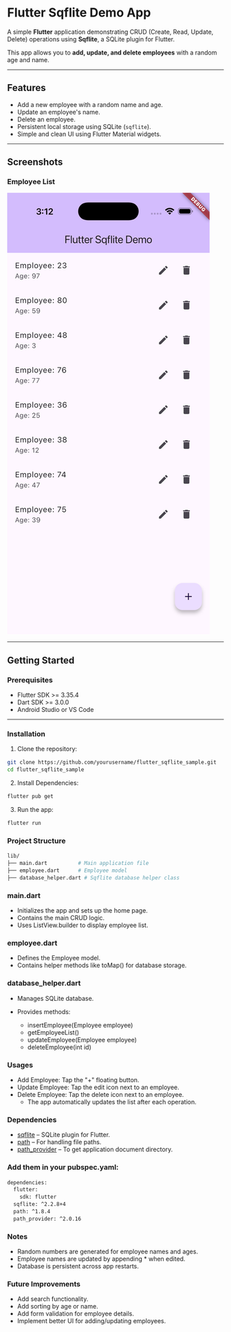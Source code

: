 # Flutter Sqflite Demo App

A simple **Flutter** application demonstrating CRUD (Create, Read, Update, Delete) operations using **Sqflite**, a SQLite plugin for Flutter.

This app allows you to **add, update, and delete employees** with a random age and name.

---

## Features

- Add a new employee with a random name and age.
- Update an employee's name.
- Delete an employee.
- Persistent local storage using SQLite (`sqflite`).
- Simple and clean UI using Flutter Material widgets.

---

## Screenshots

### Employee List

![Employee List Screenshot](screenshots/employee_list.png)

---

## Getting Started

### Prerequisites

- Flutter SDK >= 3.35.4
- Dart SDK >= 3.0.0
- Android Studio or VS Code

---

### Installation

1. Clone the repository:

```bash
git clone https://github.com/yourusername/flutter_sqflite_sample.git
cd flutter_sqflite_sample
```

2. Install Dependencies:

```bash
flutter pub get
```

3. Run the app:

```bash
flutter run
```

### Project Structure

```bash
lib/
├── main.dart          # Main application file
├── employee.dart      # Employee model
├── database_helper.dart # Sqflite database helper class
```

### main.dart

- Initializes the app and sets up the home page.
- Contains the main CRUD logic.
- Uses ListView.builder to display employee list.

### employee.dart

- Defines the Employee model.
- Contains helper methods like toMap() for database storage.

### database_helper.dart

- Manages SQLite database.
- Provides methods:

  - insertEmployee(Employee employee)
  - getEmployeeList()
  - updateEmployee(Employee employee)
  - deleteEmployee(int id)

### Usages

- Add Employee: Tap the "+" floating button.
- Update Employee: Tap the edit icon next to an employee.
- Delete Employee: Tap the delete icon next to an employee.
  - The app automatically updates the list after each operation.

### Dependencies

- [sqflite](https://pub.dev/packages/sqflite) – SQLite plugin for Flutter.
- [path](https://pub.dev/packages/path) – For handling file paths.
- [path_provider](https://pub.dev/packages/path_provider) – To get application document directory.

### Add them in your pubspec.yaml:

```bash
dependencies:
  flutter:
    sdk: flutter
  sqflite: ^2.2.8+4
  path: ^1.8.4
  path_provider: ^2.0.16
```

### Notes

- Random numbers are generated for employee names and ages.
- Employee names are updated by appending \* when edited.
- Database is persistent across app restarts.

### Future Improvements

- Add search functionality.
- Add sorting by age or name.
- Add form validation for employee details.
- Implement better UI for adding/updating employees.
